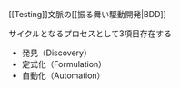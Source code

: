 [[Testing]]文脈の[[振る舞い駆動開発|BDD]]

サイクルとなるプロセスとして3項目存在する
- 発見（Discovery）
- 定式化（Formulation）
- 自動化（Automation）